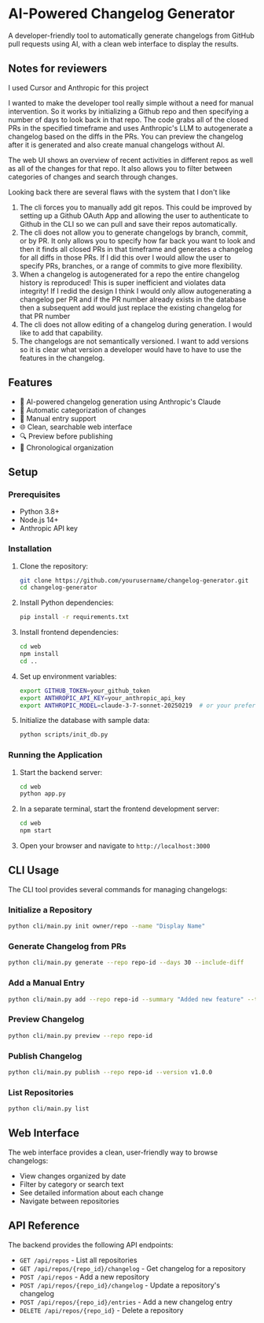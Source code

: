 # AI-Powered Changelog Generator

A developer-friendly tool to automatically generate changelogs from GitHub pull requests using AI, with a clean web interface to display the results.

## Notes for reviewers
I used Cursor and Anthropic for this project

I wanted to make the developer tool really simple without a need for manual intervention. So it works by initializing a Github repo and then specifying a number of days to look back in that repo. The code grabs all of the closed PRs in the specified timeframe and uses Anthropic's LLM
to autogenerate a changelog based on the diffs in the PRs. You can preview the changelog after it is generated and also create manual changelogs without AI.

The web UI shows an overview of recent activities in different repos as well as all of the changes for that repo. It also allows you to filter between categories of changes and search through changes.

Looking back there are several flaws with the system that I don't like
1. The cli forces you to manually add git repos. This could be improved by setting up a Github OAuth App and allowing the user to authenticate to Github in the CLI so we can pull and save their repos automatically.
2. The cli does not allow you to generate changelogs by branch, commit, or by PR. It only allows you to specify how far back you want to look and then it finds all closed PRs in that timeframe and generates a changelog for all diffs in those PRs. If I did this over I would allow the user to specify PRs, branches, or a range of commits to give more flexibility.
3. When a changelog is autogenerated for a repo the entire changelog history is reproduced! This is super inefficient and violates data integrity! If I redid the design I think I would only allow autogenerating a changelog per PR and if the PR number already exists in the database then a subsequent add would just replace the existing changelog for that PR number
4. The cli does not allow editing of a changelog during generation. I would like to add that capability.
5. The changelogs are not semantically versioned. I want to add versions so it is clear what version a developer would have to have to use the features in the changelog.


## Features

- 🤖 AI-powered changelog generation using Anthropic's Claude
- 🔄 Automatic categorization of changes
- 📝 Manual entry support
- 🌐 Clean, searchable web interface
- 🔍 Preview before publishing
- 📅 Chronological organization

## Setup

### Prerequisites

- Python 3.8+
- Node.js 14+
- Anthropic API key

### Installation

1. Clone the repository:
   ```bash
   git clone https://github.com/yourusername/changelog-generator.git
   cd changelog-generator
   ```

2. Install Python dependencies:
   ```bash
   pip install -r requirements.txt
   ```

3. Install frontend dependencies:
   ```bash
   cd web
   npm install
   cd ..
   ```

4. Set up environment variables:
   ```bash
   export GITHUB_TOKEN=your_github_token
   export ANTHROPIC_API_KEY=your_anthropic_api_key
   export ANTHROPIC_MODEL=claude-3-7-sonnet-20250219  # or your preferred model
   ```

5. Initialize the database with sample data:
   ```bash
   python scripts/init_db.py
   ```

### Running the Application

1. Start the backend server:
   ```bash
   cd web
   python app.py
   ```

2. In a separate terminal, start the frontend development server:
   ```bash
   cd web
   npm start
   ```

3. Open your browser and navigate to `http://localhost:3000`

## CLI Usage

The CLI tool provides several commands for managing changelogs:

### Initialize a Repository

```bash
python cli/main.py init owner/repo --name "Display Name"
```

### Generate Changelog from PRs

```bash
python cli/main.py generate --repo repo-id --days 30 --include-diff
```

### Add a Manual Entry

```bash
python cli/main.py add --repo repo-id --summary "Added new feature" --type feature
```

### Preview Changelog

```bash
python cli/main.py preview --repo repo-id
```

### Publish Changelog

```bash
python cli/main.py publish --repo repo-id --version v1.0.0
```

### List Repositories

```bash
python cli/main.py list
```

## Web Interface

The web interface provides a clean, user-friendly way to browse changelogs:

- View changes organized by date
- Filter by category or search text
- See detailed information about each change
- Navigate between repositories

## API Reference

The backend provides the following API endpoints:

- `GET /api/repos` - List all repositories
- `GET /api/repos/{repo_id}/changelog` - Get changelog for a repository
- `POST /api/repos` - Add a new repository
- `POST /api/repos/{repo_id}/changelog` - Update a repository's changelog
- `POST /api/repos/{repo_id}/entries` - Add a new changelog entry
- `DELETE /api/repos/{repo_id}` - Delete a repository